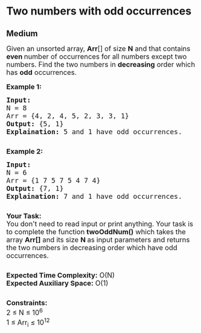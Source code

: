 # Two numbers with odd occurrences
## Medium
<div class="problems_problem_content__Xm_eO" style="user-select: auto;"><p style="user-select: auto;"><span style="font-size: 18px; user-select: auto;">Given an unsorted array,&nbsp;<strong style="user-select: auto;">Arr</strong>[] of size <strong style="user-select: auto;">N</strong> and that contains <strong style="user-select: auto;">even </strong>number of occurrences for all numbers except two numbers. Find the two numbers in <strong style="user-select: auto;">decreasing</strong> order which has <strong style="user-select: auto;">odd</strong> occurrences.</span><br style="user-select: auto;">
<br style="user-select: auto;">
<span style="font-size: 18px; user-select: auto;"><strong style="user-select: auto;">Example 1:</strong></span></p>

<pre style="position: relative; user-select: auto;"><span style="font-size: 18px; user-select: auto;"><strong style="user-select: auto;">Input:</strong>
N = 8
Arr = {4, 2, 4, 5, 2, 3, 3, 1}
<strong style="user-select: auto;">Output:</strong> {5, 1} 
<strong style="user-select: auto;">Explaination:</strong> 5 and 1 have odd occurrences.</span><div class="open_grepper_editor" title="Edit &amp; Save To Grepper" style="user-select: auto;"></div></pre>

<p style="user-select: auto;"><br style="user-select: auto;">
<span style="font-size: 18px; user-select: auto;"><strong style="user-select: auto;">Example 2:</strong></span></p>

<pre style="position: relative; user-select: auto;"><span style="font-size: 18px; user-select: auto;"><strong style="user-select: auto;">Input:</strong>
N = 6
Arr = {1 7 5 7 5 4 7 4}
<strong style="user-select: auto;">Output:</strong> {7, 1}
<strong style="user-select: auto;">Explaination:</strong> 7 and 1 have odd occurrences.</span><div class="open_grepper_editor" title="Edit &amp; Save To Grepper" style="user-select: auto;"></div></pre>

<p style="user-select: auto;"><br style="user-select: auto;">
<span style="font-size: 18px; user-select: auto;"><strong style="user-select: auto;">Your Task:</strong><br style="user-select: auto;">
You don't need to read input or print anything. Your task is to complete the function&nbsp;<strong style="user-select: auto;">twoOddNum()</strong>&nbsp;which takes the array <strong style="user-select: auto;">Arr[]</strong> and its size <strong style="user-select: auto;">N&nbsp;</strong>as input parameters&nbsp;and returns the two numbers in decreasing order which have odd occurrences.</span></p>

<p style="user-select: auto;"><br style="user-select: auto;">
<span style="font-size: 18px; user-select: auto;"><strong style="user-select: auto;">Expected Time Complexity:</strong> O(N)<br style="user-select: auto;">
<strong style="user-select: auto;">Expected Auxiliary Space:</strong> O(1)</span></p>

<p style="user-select: auto;"><br style="user-select: auto;">
<span style="font-size: 18px; user-select: auto;"><strong style="user-select: auto;">Constraints:</strong><br style="user-select: auto;">
2 ≤ N ≤ 10<sup style="user-select: auto;">6</sup><br style="user-select: auto;">
1 ≤ Arr<sub style="user-select: auto;">i</sub>&nbsp;≤ 10<sup style="user-select: auto;">12</sup></span></p>
</div>